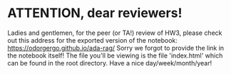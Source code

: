# ATTENTION, dear reviewers!

Ladies and gentlemen, for the peer (or TA!) review of HW3, please check out this address for the exported version of the notebook:
https://odorgergo.github.io/ada-rag/
Sorry we forgot to provide the link in the notebook itself! The file you'll be viewing is the file 'index.html' which can be found in the root directory. Have a nice day/week/month/year!

